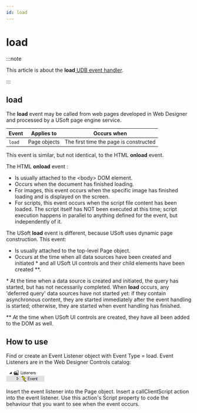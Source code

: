 ```yaml
---
id: load
---
```


# load




:::note

This article is about the **load**[ UDB event handler](/docs/Web_and_app_UIs/UDB_Events).

:::

## **load**

The **load** event may be called from web pages developed in Web Designer and processed by a USoft page engine service.

|**Event**|**Applies to**|**Occurs when**|
|--------|--------|--------|
|`load`  |Page objects|The first time the page is constructed|



This event is similar, but not identical, to the HTML **onload** event.

The HTML **onload** event :

- Is usually attached to the \<body> DOM element.
- Occurs when the document has finished loading.
- For images, this event occurs when the specific image has finished loading and is displayed on the screen.
- For scripts, this event occurs when the script file content has been loaded. The script itself has NOT been executed at this time; script execution happens in parallel to anything defined for the event, but independently of it.

The USoft **load** event is different, because USoft uses dynamic page construction. This event:

- Is usually attached to the top-level Page object.
- Occurs at the time when all data sources have been created and initiated * and all USoft UI controls and their child elements have been created **.

* At the time when a data source is created and initiated, the query has started, but has not necessarily completed. When **load** occurs, any 'deferred query' data sources have not started yet: if they contain asynchronous content, they are started immediately after the event handling is started; otherwise, they are started when event handling has finished.

** At the time when USoft UI controls are created, they have all been added to the DOM as well.

## How to use

Find or create an Event Listener object with Event Type = load. Event Listeners are in the Web Designer Controls catalog:

![](./assets/ff8672be-ff07-426e-ba7e-0ecf37444b63.png)

Insert the event listener into the Page object. Insert a callClientScript action into the event listener. Use this action's Script property to code the behaviour that you want to see when the event occurs.